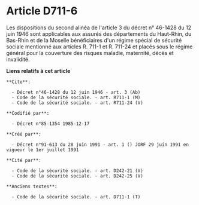 # Article D711-6

Les dispositions du second alinéa de l'article 3 du décret n° 46-1428 du 12 juin 1946 sont applicables aux assurés des
départements du Haut-Rhin, du Bas-Rhin et de la Moselle bénéficiaires d'un régime spécial de sécurité sociale mentionné aux
articles R. 711-1 et R. 711-24 et placés sous le régime général pour la couverture des risques maladie, maternité, décès et
invalidité.

**Liens relatifs à cet article**

	**Cite**:

	  - Décret n°46-1428 du 12 juin 1946 - art. 3 (Ab)
	  - Code de la sécurité sociale. - art. R711-1 (M)
	  - Code de la sécurité sociale. - art. R711-24 (V)

	**Codifié par**:

	  - Décret n°85-1354 1985-12-17

	**Créé par**:

	  - Décret n°91-613 du 28 juin 1991 - art. 1 () JORF 29 juin 1991 en vigueur le 1er juillet 1991

	**Cité par**:

	  - Code de la sécurité sociale. - art. D242-21 (V)
	  - Code de la sécurité sociale. - art. D242-25 (V)

	**Anciens textes**:

	  - Code de la sécurité sociale. - art. D711-1 (T)
